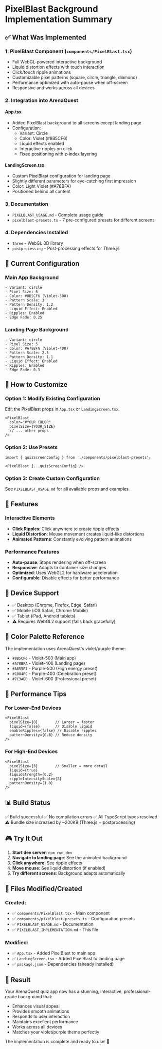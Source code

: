 # PixelBlast Background Implementation Summary

## ✅ What Was Implemented

### 1. **PixelBlast Component** (`components/PixelBlast.tsx`)
   - Full WebGL-powered interactive background
   - Liquid distortion effects with touch interaction
   - Click/touch ripple animations
   - Customizable pixel patterns (square, circle, triangle, diamond)
   - Performance optimized with auto-pause when off-screen
   - Responsive and works across all devices

### 2. **Integration into ArenaQuest**

#### **App.tsx**
   - Added PixelBlast background to all screens except landing page
   - Configuration:
     - Variant: Circle
     - Color: Violet (#8B5CF6)
     - Liquid effects enabled
     - Interactive ripples on click
     - Fixed positioning with z-index layering

#### **LandingScreen.tsx**
   - Custom PixelBlast configuration for landing page
   - Slightly different parameters for eye-catching first impression
   - Color: Light Violet (#A78BFA)
   - Positioned behind all content

### 3. **Documentation**
   - `PIXELBLAST_USAGE.md` - Complete usage guide
   - `pixelblast-presets.ts` - 7 pre-configured presets for different screens

### 4. **Dependencies Installed**
   - `three` - WebGL 3D library
   - `postprocessing` - Post-processing effects for Three.js

## 🎨 Current Configuration

### Main App Background
```tsx
- Variant: circle
- Pixel Size: 6
- Color: #8B5CF6 (Violet-500)
- Pattern Scale: 3
- Pattern Density: 1.2
- Liquid Effect: Enabled
- Ripples: Enabled
- Edge Fade: 0.25
```

### Landing Page Background
```tsx
- Variant: circle
- Pixel Size: 5
- Color: #A78BFA (Violet-400)
- Pattern Scale: 2.5
- Pattern Density: 1.1
- Liquid Effect: Enabled
- Ripples: Enabled
- Edge Fade: 0.3
```

## 🚀 How to Customize

### Option 1: Modify Existing Configuration
Edit the PixelBlast props in `App.tsx` or `LandingScreen.tsx`:
```tsx
<PixelBlast
  color="#YOUR_COLOR"
  pixelSize={YOUR_SIZE}
  // ... other props
/>
```

### Option 2: Use Presets
```tsx
import { quizScreenConfig } from './components/pixelblast-presets';

<PixelBlast {...quizScreenConfig} />
```

### Option 3: Create Custom Configuration
See `PIXELBLAST_USAGE.md` for all available props and examples.

## 🎯 Features

### Interactive Elements
- **Click Ripples**: Click anywhere to create ripple effects
- **Liquid Distortion**: Mouse movement creates liquid-like distortions
- **Animated Patterns**: Constantly evolving pattern animations

### Performance Features
- **Auto-pause**: Stops rendering when off-screen
- **Responsive**: Adapts to container size changes
- **Optimized**: Uses WebGL2 for hardware acceleration
- **Configurable**: Disable effects for better performance

## 📱 Device Support

- ✅ Desktop (Chrome, Firefox, Edge, Safari)
- ✅ Mobile (iOS Safari, Chrome Mobile)
- ✅ Tablet (iPad, Android tablets)
- ⚠️ Requires WebGL2 support (falls back gracefully)

## 🎨 Color Palette Reference

The implementation uses ArenaQuest's violet/purple theme:
- `#8B5CF6` - Violet-500 (Main app)
- `#A78BFA` - Violet-400 (Landing page)
- `#A855F7` - Purple-500 (High energy preset)
- `#C084FC` - Purple-400 (Celebration preset)
- `#7C3AED` - Violet-600 (Professional preset)

## 🔧 Performance Tips

### For Lower-End Devices
```tsx
<PixelBlast
  pixelSize={8}        // Larger = faster
  liquid={false}       // Disable liquid
  enableRipples={false} // Disable ripples
  patternDensity={0.6} // Reduce density
/>
```

### For High-End Devices
```tsx
<PixelBlast
  pixelSize={3}        // Smaller = more detail
  liquid={true}
  liquidStrength={0.2}
  rippleIntensityScale={2}
  patternDensity={1.8}
/>
```

## 📊 Build Status

✅ Build successful
✅ No compilation errors
✅ All TypeScript types resolved
⚠️ Bundle size increased by ~200KB (Three.js + postprocessing)

## 🎮 Try It Out

1. **Start dev server**: `npm run dev`
2. **Navigate to landing page**: See the animated background
3. **Click anywhere**: See ripple effects
4. **Move mouse**: See liquid distortion (if enabled)
5. **Try different screens**: Background adapts automatically

## 📝 Files Modified/Created

### Created:
- ✅ `components/PixelBlast.tsx` - Main component
- ✅ `components/pixelblast-presets.ts` - Configuration presets
- ✅ `PIXELBLAST_USAGE.md` - Documentation
- ✅ `PIXELBLAST_IMPLEMENTATION.md` - This file

### Modified:
- ✅ `App.tsx` - Added PixelBlast to main app
- ✅ `LandingScreen.tsx` - Added PixelBlast to landing page
- ✅ `package.json` - Dependencies (already installed)

## 🎉 Result

Your ArenaQuest quiz app now has a stunning, interactive, professional-grade background that:
- Enhances visual appeal
- Provides smooth animations
- Responds to user interaction
- Maintains excellent performance
- Works across all devices
- Matches your violet/purple theme perfectly

The implementation is complete and ready to use! 🚀
